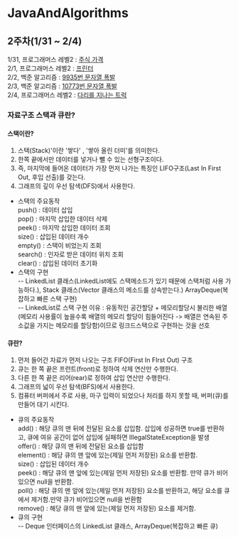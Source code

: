 # JavaAndAlgorithms

## 2주차(1/31 ~ 2/4)  
1/31, 프로그래머스 레벨2 : [주식 가격](https://programmers.co.kr/learn/courses/30/lessons/42584) </br>
2/1, 프로그래머스 레벨2 : [프린터](https://programmers.co.kr/learn/courses/30/lessons/42587) </br>
2/2, 백준 알고리즘  : [9935번 문자열 폭발](https://www.acmicpc.net/problem/9935) </br>
2/3, 백준 알고리즘  : [10773번 문자열 폭발](https://www.acmicpc.net/problem/10773) </br>
2/4, 프로그래머스 레벨2 : [다리를 지나는 트럭](https://programmers.co.kr/learn/courses/30/lessons/42583) </br>
### 자료구조 스택과 큐란?
#### 스택이란?
1. 스택(Stack)'이란 '쌓다' , '쌓아 올린 더미'를 의미한다. <br/>
2. 한쪽 끝에서만 데이터를 넣거나 뺄 수 있는 선형구조이다. <br/>
3. 즉, 마지막에 들어온 데이터가 가장 먼저 나가는 특징인 LIFO구조(Last In First Out, 후입 선출)를 갖는다. <br/>
4. 그래프의 깊이 우선 탐색(DFS)에서 사용한다.
- 스택의 주요동작<br/>
push()   : 데이터 삽입 <br/>
pop()    : 마지막 삽입한 데이터 삭제 <br/>
peek()   : 마지막 삽입한 데이터 조회 <br/>
size()   : 삽입된 데이터 개수 <br/>
empty()  : 스택이 비었는지 조회 <br/>
search() : 인자로 받은 데이터 위치 조회 <br/>
clear()  : 삽입된 데이터 초기화 <br/>
- 스택의 구현 <br/>
-- LinkedList 클래스(LinkedList에도 스택메소드가 있기 때문에 스택처럼 사용 가능하다.), Stack 클래스(Vector 클래스의 메소드를 상속받는다.) ArrayDeque(복잡하고 빠른 스택 구현)<br/>
-- LinkedList로 스택 구현 이유 : 유동적인 공간할당 + 메모리할당시 불리한 배열(메모리 사용률이 높을수록 배열의 메모리 할당이 힘들어진다 -> 배열은 연속된 주소값을 가지는 메모리를 할당함)이므로 링크드스택으로 구현하는 것을 선호
#### 큐란?
1. 먼저 들어간 자료가 먼저 나오는 구조 FIFO(First In FIrst Out) 구조 <br/>
2. 큐는 한 쪽 끝은 프런트(front)로 정하여 삭제 연산만 수행한다.<br/>
3. 다른 한 쪽 끝은 리어(rear)로 정하여 삽입 연산만 수행한다. <br/>
4. 그래프의 넓이 우선 탐색(BFS)에서 사용한다.  <br/>
5. 컴퓨터 버퍼에서 주로 사용, 마구 입력이 되었으나 처리를 하지 못할 때, 버퍼(큐)를 만들어 대기 시킨다. <br/>
- 큐의 주요동작<br/>
add()   : 해당 큐의 맨 뒤에 전달된 요소를 삽입함. 삽입에 성공하면 true를 반환하고, 큐에 여유 공간이 없어 삽입에 실패하면 IllegalStateException을 발생<br/>
offer()    : 해당 큐의 맨 뒤에 전달된 요소를 삽입함 <br/>
element()   : 해당 큐의 맨 앞에 있는(제일 먼저 저장된) 요소를 반환함. <br/>
size()   : 삽입된 데이터 개수 <br/>
peek()  : 해당 큐의 맨 앞에 있는(제일 먼저 저장된) 요소를 반환함. 만약 큐가 비어있으면 null을 반환함. <br/>
poll() : 해당 큐의 맨 앞에 있는(제일 먼저 저장된) 요소를 반환하고, 해당 요소를 큐에서 제거함.만약 큐가 비어있으면 null을 반환함 <br/>
remove()  : 해당 큐의 맨 앞에 있는(제일 먼저 저장된) 요소를 제거함. <br/>
- 큐의 구현 <br/>
-- Deque 인터페이스의 LinkedList 클래스, ArrayDeque(복잡하고 빠른 큐)<br/>

